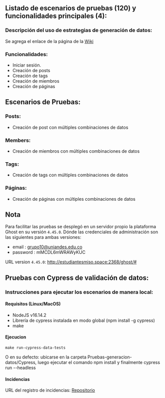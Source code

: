 ## Listado de escenarios de pruebas (120) y funcionalidades principales (4):

### Descripción del uso de estrategias de generación de datos:
Se agrega el enlace de la página de la [Wiki](https://github.com/saya6/e2e-tests-grupo10/wiki/Estrategias-de-generaci%C3%B3n-de-datos-para-pruebas)

### Funcionalidades:
* Iniciar sesión.
* Creación de posts
* Creación de tags
* Creación de miembros
* Creación de páginas

## Escenarios de Pruebas:
### Posts:
* Creación de post con múltiples combinaciones de datos

### Members:
* Creación de miembros con múltiples combinaciones de datos

### Tags:
* Creación de tags con múltiples combinaciones de datos

### Páginas:
* Creación de páginas con múltiples combinaciones de datos

## Nota
Para facilitar las pruebas se desplegó en un servidor propio la plataforma Ghost en su versión `4.45.0`. Dónde las credenciales de administración son las siguientes para ambas versiones: 
- email : grupo10@uniandes.edu.co
- password : mMCDL6mWRAWyKUC

URL version `4.45.0`: http://estudiantesmiso.space:2368/ghost/#

## Pruebas con Cypress de validación de datos:
### Instrucciones para ejecutar los escenarios de manera local:
#### Requisitos (Linux/MacOS)
- NodeJS v16.14.2
- Librería de cypress instalada en modo global (npm install -g cypress)
- make

#### Ejecucion
`make run-cypress-data-tests`

O en su defecto: ubicarse en la carpeta Pruebas-generacion-datos/Cypress, luego ejecutar el comando npm install y finalmente cypress run --headless

#### Incidencias
 URL del registro de incidencias: [Repositorio](https://github.com/cgarciaa1/Incidencias-proyecto-pruebas-automatizadas/issues)

